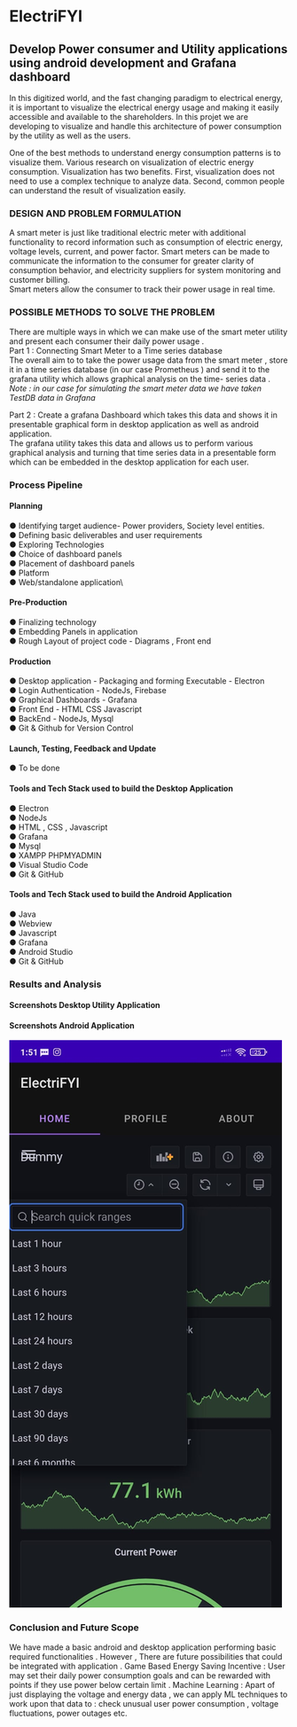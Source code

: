 # ElectriFYI
## Develop Power consumer and Utility applications using android development and Grafana dashboard

In this digitized world, and the fast changing paradigm to electrical energy, it is important to visualize the electrical energy usage and making it easily accessible and available to the shareholders. In this projet we are developing to visualize and handle this architecture of power consumption by the utility as well as the users.

One of the best methods to understand energy consumption patterns is to visualize them. Various research on visualization of electric energy consumption. Visualization has two benefits. First, visualization does not need to use a complex technique to analyze data. Second, common people can understand the result of visualization easily.

### DESIGN AND PROBLEM FORMULATION
A smart meter is just like traditional electric meter with additional functionality to record information such as consumption of electric energy, voltage levels, current, and power factor. Smart meters can be made to  communicate the information to the consumer for greater clarity of consumption behavior, and electricity suppliers for system monitoring and customer billing.  
Smart meters allow the consumer to track their power usage in real time.

### POSSIBLE METHODS TO SOLVE THE PROBLEM
There are multiple ways in which we can make use of the smart meter utility and present each  consumer their daily power usage .\
Part 1 : Connecting Smart Meter to a Time series database\
The overall aim to to take the power usage data from the smart meter , store it in a time series database (in our case Prometheus ) and send it to the grafana utility which allows graphical analysis on the time- series data .
*Note : in our case for simulating the smart meter data we have taken TestDB data in Grafana*

Part 2 : Create a grafana Dashboard which takes this data and shows it in presentable graphical form in desktop application as well as android application. \
The grafana utility takes this data and allows us to perform various graphical analysis and turning that time series data in a presentable form which can be embedded in the desktop application for each user. 

### Process Pipeline
#### Planning
● Identifying target audience-  Power providers, Society level entities.\
● Defining basic deliverables and user requirements\
● Exploring Technologies \
● Choice of dashboard panels \
● Placement of dashboard panels \
● Platform \
● Web/standalone application\

#### Pre-Production
● Finalizing technology \
● Embedding Panels in application \
● Rough Layout of project code - Diagrams , Front end 

#### Production
● Desktop application - Packaging and forming Executable - Electron \
● Login Authentication - NodeJs, Firebase \
● Graphical Dashboards - Grafana \
● Front End - HTML CSS Javascript \
● BackEnd - NodeJs, Mysql \
● Git & Github for Version Control

#### Launch, Testing, Feedback and Update
●  To be done 

#### Tools and Tech Stack used to build the Desktop Application 
● Electron \
● NodeJs \
● HTML , CSS , Javascript   \
● Grafana \
● Mysql \
● XAMPP PHPMYADMIN \
● Visual Studio Code \
● Git & GitHub

#### Tools and Tech Stack used to build the Android Application
● Java  \
● Webview \
● Javascript \
● Grafana \
● Android Studio \
● Git & GitHub 

### Results and Analysis

#### Screenshots Desktop Utility Application


#### Screenshots Android Application 
![SS1](ScreenShots/Android1.jpeg)

### Conclusion and Future Scope

We have made a basic android and desktop application performing basic required functionalities . However , There are future possibilities that could be integrated with application . 
Game Based Energy Saving Incentive : User  may set their daily power consumption goals and can be rewarded with points if they use power below certain limit . 
Machine Learning : Apart of just displaying the voltage and energy data , we can apply ML techniques to work upon that data to : check unusual user power consumption , voltage fluctuations, power outages etc.



